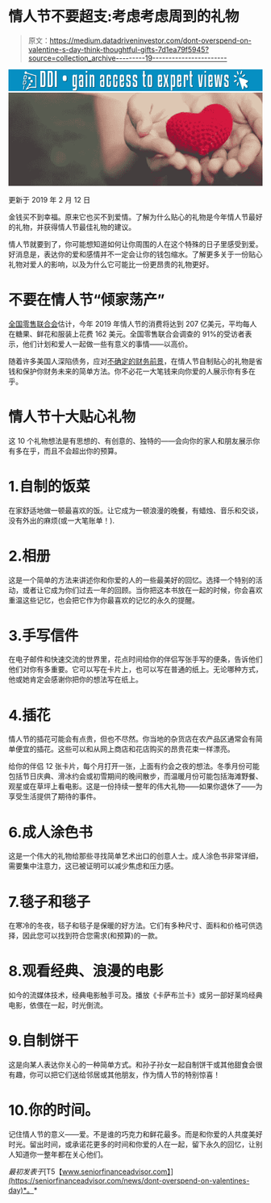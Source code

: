 # 情人节不要超支:考虑考虑周到的礼物

> 原文：<https://medium.datadriveninvestor.com/dont-overspend-on-valentine-s-day-think-thoughtful-gifts-7d1ea79f5945?source=collection_archive---------19----------------------->

[![](img/9dfe130a6d9a76396cabd15182d0e204.png)](http://www.track.datadriveninvestor.com/1B9E)![](img/f30dd415564da092cba3aa47ee797d0b.png)

更新于 2019 年 2 月 12 日

金钱买不到幸福。原来它也买不到爱情。了解为什么贴心的礼物是今年情人节最好的礼物，并获得情人节最佳礼物的建议。

情人节就要到了，你可能想知道如何让你周围的人在这个特殊的日子里感受到爱。好消息是，表达你的爱和感情并不一定会让你的钱包缩水。了解更多关于一份贴心礼物对爱人的影响，以及为什么它可能比一份更昂贵的礼物更好。

# 不要在情人节“倾家荡产”

[全国零售联合会](https://nrf.com/insights/holiday-and-seasonal-trends/valentines-day)估计，今年 2019 年情人节的消费将达到 207 亿美元，平均每人在糖果、鲜花和服装上花费 162 美元。全国零售联合会调查的 91%的受访者表示，他们计划和爱人一起做一些有意义的事情——以高价。

随着许多美国人深陷债务，应对[不确定的财务前景](https://seniorfinanceadvisor.com/news/planning-retirement-uncertain-times)，在情人节自制贴心的礼物是省钱和保护你财务未来的简单方法。你不必花一大笔钱来向你爱的人展示你有多在乎。

# 情人节十大贴心礼物

这 10 个礼物想法是有思想的、有创意的、独特的——会向你的家人和朋友展示你有多在乎，而且不会超出你的预算。

# 1.自制的饭菜

在家舒适地做一顿最喜欢的饭。让它成为一顿浪漫的晚餐，有蜡烛、音乐和交谈，没有外出的麻烦(或一大笔账单！).

# 2.相册

这是一个简单的方法来讲述你和你爱的人的一些最美好的回忆。选择一个特别的活动，或者让它成为你们过去一年的回顾。当你把这本书放在一起的时候，你会喜欢重温这些记忆，也会把它作为你最喜欢的记忆的永久的提醒。

# 3.手写信件

在电子邮件和快速交流的世界里，花点时间给你的伴侣写张手写的便条，告诉他们他们对你有多重要。它可以写在卡片上，也可以写在普通的纸上。无论哪种方式，他或她肯定会感谢你把你的想法写在纸上。

# 4.插花

情人节的插花可能会有点贵，但也不尽然。你当地的杂货店在农产品区通常会有简单便宜的插花。这些可以和从网上商店和花店购买的昂贵花束一样漂亮。

给你的伴侣 12 张卡片，每个月打开一张，上面有约会之夜的想法。冬季月份可能包括节日庆典、滑冰约会或初雪期间的晚间散步，而温暖月份可能包括海滩野餐、观星或在草坪上看电影。这是一份持续一整年的伟大礼物——如果你退休了——为享受生活提供了期待的事件。

# 6.成人涂色书

这是一个伟大的礼物给那些寻找简单艺术出口的创意人士。成人涂色书非常详细，需要集中注意力，这已被证明可以减少焦虑和压力感。

# 7.毯子和毯子

在寒冷的冬夜，毯子和毯子是保暖的好方法。它们有多种尺寸、面料和价格可供选择，因此您可以找到符合您需求(和预算)的一款。

# 8.观看经典、浪漫的电影

如今的流媒体技术，经典电影触手可及。播放《卡萨布兰卡》或另一部好莱坞经典电影，依偎在一起，时光倒流。

# 9.自制饼干

这是向某人表达你关心的一种简单方式。和孙子孙女一起自制饼干或其他甜食会很有趣，你可以把它们送给邻居或其他朋友，作为情人节的特别惊喜！

# 10.你的时间。

记住情人节的意义——爱。不是谁的巧克力和鲜花最多。而是和你爱的人共度美好时光。留出时间，或承诺花更多的时间和你爱的人在一起，留下永久的回忆，让别人知道你一整年都在关心他们。

*最初发表于*[T5【www.seniorfinanceadvisor.com】](https://seniorfinanceadvisor.com/news/dont-overspend-on-valentines-day)*。*